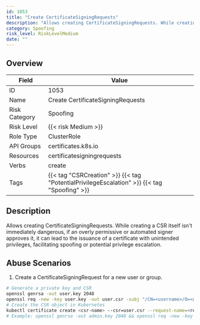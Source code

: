 ```yaml
---
id: 1053
title: "Create CertificateSigningRequests"
description: "Allows creating CertificateSigningRequests. While creating a CSR itself isn't immediately dangerous, if an overly permissive or automated signer approves it, it can lead to the issuance of a certificate with unintended privileges, facilitating spoofing or potential privilege escalation."
category: Spoofing
risk_level: RiskLevelMedium
date: ""
---
```


## Overview

| Field         | Value                                                                                       |
| ------------- | ------------------------------------------------------------------------------------------- |
| ID            | 1053                                                                                        |
| Name          | Create CertificateSigningRequests                                                           |
| Risk Category | Spoofing                                                                                    |
| Risk Level    | {{< risk Medium >}}                                                                         |
| Role Type     | ClusterRole                                                                                 |
| API Groups    | certificates.k8s.io                                                                         |
| Resources     | certificatesigningrequests                                                                  |
| Verbs         | create                                                                                      |
| Tags          | {{< tag "CSRCreation" >}} {{< tag "PotentialPrivilegeEscalation" >}} {{< tag "Spoofing" >}} |

## Description

Allows creating CertificateSigningRequests. While creating a CSR itself isn't immediately dangerous, if an overly permissive or automated signer approves it, it can lead to the issuance of a certificate with unintended privileges, facilitating spoofing or potential privilege escalation.

## Abuse Scenarios

1. Create a CertificateSigningRequest for a new user or group.

```bash {copy=true}
# Generate a private key and CSR
openssl genrsa -out user.key 2048
openssl req -new -key user.key -out user.csr -subj "/CN=<username>/O=<group>"
# Create the CSR object in Kubernetes
kubectl certificate create <csr-name> --csr=user.csr --request-name=<request-name>
# Example: openssl genrsa -out admin.key 2048 && openssl req -new -key admin.key -out admin.csr -subj "/CN=admin/O=system:masters" && kubectl certificate create admin-csr --csr=admin.csr --request-name=admin-request

```
